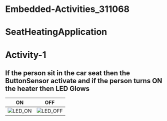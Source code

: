 # Embedded-Activities_311068
# SeatHeatingApplication
# Activity-1
## If the person sit in the car seat then the ButtonSensor activate and if the person turns ON the heater then LED Glows

|ON|OFF|
|:--:|:--:|
|![LED_ON](https://user-images.githubusercontent.com/85540441/126935908-3082a65d-8398-48c8-b1b3-7411d664f98d.png)|![LED_OFF](https://user-images.githubusercontent.com/85540441/126936040-41afe188-7307-4092-b3d5-d1c255db5ee0.png)|
